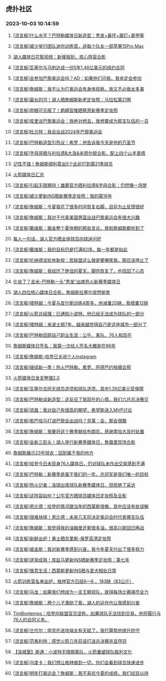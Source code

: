 ## 虎扑社区 
### 2023-10-03 10:14:59

1. [[流言板]什么水平？巴特勒媒体日新造型：秀发+鼻环+眉钉+美甲等](https://bbs.hupu.com/62314526.html)

2. [[流言板]威少举行团队迷你训练营，送每个队友一部苹果15Pro Max](https://bbs.hupu.com/62314310.html)

3. [湖人媒体日花絮视频：新援报到，核心阵容合影](https://bbs.hupu.com/62313855.html)

4. [[流言板]瓦塞尔与马刺达成一份5年1.46亿美元的续约合同](https://bbs.hupu.com/62313548.html)

5. [[流言板]会参加巴黎奥运会吗？AD：如果他们问我，我肯定会参加](https://bbs.hupu.com/62313758.html)

6. [[流言板]詹姆斯：我不认为打奥运会有身体损耗，我又不必做太多事](https://bbs.hupu.com/62313676.html)

7. [[流言板]最长的河！湖人晒詹姆斯新老定妆照：马拉松第21圈](https://bbs.hupu.com/62314088.html)

8. [[流言板]肉眼可见瘦了！鹈鹕官推晒蔡恩新赛季定妆照](https://bbs.hupu.com/62314045.html)

9. [[流言板]库里谈巴黎奥运会：我绝对想去，我想要成为那支队伍的一员](https://bbs.hupu.com/62313475.html)

10. [[流言板]杜兰特：我会出战2024年巴黎奥运会](https://bbs.hupu.com/62313077.html)

11. [[流言板]巴特勒造型引热议！希罗：他告诉我今天是他的万圣节](https://bbs.hupu.com/62313803.html)

12. [[流言板]字母哥晒与利拉德&大洛&米德尔顿合影，配上四个山羊表情](https://bbs.hupu.com/62313959.html)

13. [记性不错！詹姆斯顺利答出5个此前打到第21季球员](https://bbs.hupu.com/62313730.html)

14. [火箭媒体日汇总](https://bbs.hupu.com/62312031.html)

15. [[流言板]引起无限期待！雄鹿官方晒利拉德&字母合影：仍然像一场梦](https://bbs.hupu.com/62314005.html)

16. [[流言板]威少更新INS晒新赛季定妆照：我的第16年](https://bbs.hupu.com/62313936.html)

17. [[流言板]詹姆斯：今夏我花了很多时间恢复右脚，目前为止反馈很好](https://bbs.hupu.com/62313664.html)

18. [[流言板]詹姆斯：我对于代表美国男篮出战巴黎奥运会有很大兴趣](https://bbs.hupu.com/62313451.html)

19. [[流言板]戴维斯：掘金整个夏休期的那些言论，我和詹姆斯都听到了](https://bbs.hupu.com/62313556.html)

20. [每人一句话，湖人官方晒全体球员向球迷问好](https://bbs.hupu.com/62314430.html)

21. [[流言板]戴维斯：我的目标仍是打满82场，每一年都是如此](https://bbs.hupu.com/62314727.html)

22. [[流言板]伦纳德谈轮休新规：若联盟这么做是要嘲笑我，那应该停止了](https://bbs.hupu.com/62312711.html)

23. [[流言板]詹姆斯：我经历了绝佳的夏天，脚伤恢复了，也找回了心态](https://bbs.hupu.com/62314861.html)

24. [化妆了？吉米-巴特勒一头“秀发”出席热火新赛季媒体日](https://bbs.hupu.com/62310255.html)

25. [湖人四位核心媒体日合影，詹姆斯拉塞尔突然偷笑](https://bbs.hupu.com/62312935.html)

26. [[流言板]塔特姆：今夏与皮尔斯训练4周多，他减重20磅，我增重12磅](https://bbs.hupu.com/62314281.html)

27. [[流言板]火箭总经理：已通知小波特，他已经无法成为球队的一部分](https://bbs.hupu.com/62312135.html)

28. [[流言板]塔特姆：来波士顿7年，越来越觉得自己是这座城市一部分了](https://bbs.hupu.com/62314404.html)

29. [[流言板]巴特勒回顾自己职业生涯：公牛、某队、76人和现在](https://bbs.hupu.com/62311376.html)

30. [詹姆斯媒体日签名：我第一次给人签名大概是在96年](https://bbs.hupu.com/62313847.html)

31. [[流言板]詹姆斯-哈登已关闭个人Instagram](https://bbs.hupu.com/62311649.html)

32. [[流言板]继续新一季！热火巴特勒、希罗、阿德巴约拍摄合照](https://bbs.hupu.com/62313300.html)

33. [火箭媒体日发言整理2.0](https://bbs.hupu.com/62314048.html)

34. [[流言板]瓦塞尔合同无球员选项和球队选项，其中1.35亿美元受保障](https://bbs.hupu.com/62314504.html)

35. [[流言板]巴特勒谈新造型：这反应了我现在的心情，我们六月总决赛见](https://bbs.hupu.com/62310292.html)

36. [[流言板]浓眉：我对自己有很高的期望，希望能进入MVP讨论](https://bbs.hupu.com/62313633.html)

37. [[流言板]若巴哈马打进巴黎会出战吗？克莱：会，那会很酷](https://bbs.hupu.com/62313781.html)

38. [[流言板]詹姆斯：我要将这个赛季献给布朗尼，感谢南加大及时处置](https://bbs.hupu.com/62313371.html)

39. [[流言板]全新三巨头！湖人举行新赛季媒体日，詹眉里现场合影](https://bbs.hupu.com/62312862.html)

40. [詹姆斯展示23号球衣：回到属于我的地方](https://bbs.hupu.com/62313087.html)

41. [[流言板]哈登今日未现身76人媒体日，仍对球队未作出交易感到不满](https://bbs.hupu.com/62309916.html)

42. [[流言板]巴特勒：新赛季是属于我们的一年，总冠军是我们唯一的目标](https://bbs.hupu.com/62310378.html)

43. [[流言板]热火记者：洛瑞出席球队新赛季媒体日，但拒绝了采访](https://bbs.hupu.com/62314472.html)

44. [[流言板]这阵容如何？公牛官方晒球员媒体日定妆照及合影](https://bbs.hupu.com/62314115.html)

45. [[流言板]恩比德：哈登的情况跟当年的西蒙斯很像，其中应该有些误解](https://bbs.hupu.com/62310774.html)

46. [[流言板]很难抉择！恩比德：未来几天将决定奥运会时代表哪支队伍](https://bbs.hupu.com/62311146.html)

47. [[流言板]詹姆斯：我觉得我的油箱里还剩很多油，很高兴能回归再战](https://bbs.hupu.com/62313426.html)

48. [[流言板]新鲜出炉！勇士晒克里斯-保罗高清定妆照](https://bbs.hupu.com/62313206.html)

49. [[流言板]威金斯：我对新赛季感到兴奋，我今年夏天付出了很多努力](https://bbs.hupu.com/62313640.html)

50. [[流言板]逐渐成熟！库兹马更新INS晒新赛季定妆照：第七年](https://bbs.hupu.com/62313982.html)

51. [[流言板]惬意生活！西蒙斯更新INS晒与爱犬相处日常](https://bbs.hupu.com/62313919.html)

52. [火箭训练营名单出炉，格林官方已经6—6 ，183磅（83公斤）](https://bbs.hupu.com/62313508.html)

53. [[流言板]马龙：如果我们想成为一支王朝球队，就得每场比赛竭尽全力](https://bbs.hupu.com/62314424.html)

54. [[流言板]詹姆斯：两个儿子激励了我，湖人的运作也让我感到兴奋](https://bbs.hupu.com/62313285.html)

55. [TimBontemps：哈登向联盟官员坚称，如果球队无法找到交易，他将履行与76人的合同义务。](https://bbs.hupu.com/62314170.html)

56. [[流言板]兰代尔：申京在进攻端太有天赋了，我打算帮他提升防守](https://bbs.hupu.com/62314841.html)

57. [[流言板]范弗利特：感觉火箭几年前该打进总决赛并且夺冠](https://bbs.hupu.com/62314957.html)

58. [【洛城里】斯通：小波特无限期离队，火箭重塑球队胜利文化](https://bbs.hupu.com/62313492.html)

59. [[流言板]乌度卡：我们想让格林做到一切，你们会看到球员快速进步](https://bbs.hupu.com/62314647.html)

60. [[流言板]明年打奥运会？詹姆斯：我不喜欢今夏的成绩，我们拭目以待](https://bbs.hupu.com/62313194.html)


